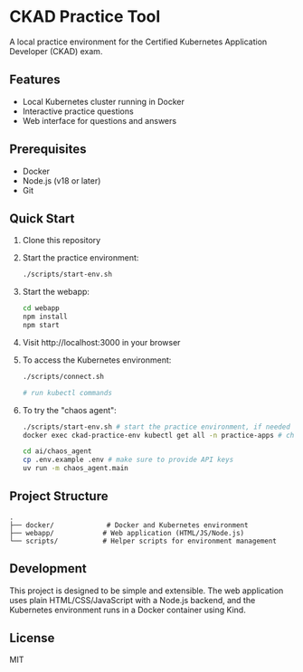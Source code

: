 # CKAD Practice Tool

A local practice environment for the Certified Kubernetes Application Developer (CKAD) exam.

## Features

- Local Kubernetes cluster running in Docker
- Interactive practice questions
- Web interface for questions and answers

## Prerequisites

- Docker
- Node.js (v18 or later)
- Git

## Quick Start

1. Clone this repository
2. Start the practice environment:
   ```bash
   ./scripts/start-env.sh
   ```
3. Start the webapp:
   ```bash
   cd webapp
   npm install
   npm start
   ```
4. Visit http://localhost:3000 in your browser
5. To access the Kubernetes environment:

   ```bash
   ./scripts/connect.sh

   # run kubectl commands
   ```

6. To try the "chaos agent":
   ```bash
   ./scripts/start-env.sh # start the practice environment, if needed
   docker exec ckad-practice-env kubectl get all -n practice-apps # check that the environment is running

   cd ai/chaos_agent
   cp .env.example .env # make sure to provide API keys
   uv run -m chaos_agent.main
   ```

## Project Structure

```
.
├── docker/             # Docker and Kubernetes environment
├── webapp/            # Web application (HTML/JS/Node.js)
└── scripts/           # Helper scripts for environment management
```

## Development

This project is designed to be simple and extensible. The web application uses plain HTML/CSS/JavaScript with a Node.js backend, and the Kubernetes environment runs in a Docker container using Kind.

## License

MIT
